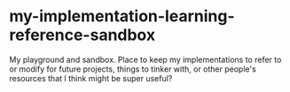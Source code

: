 # my-implementation-learning-reference-sandbox
My playground and sandbox. Place to keep my implementations to refer to or modify for future projects, things to tinker with, or other people's resources that I think might be super useful?
